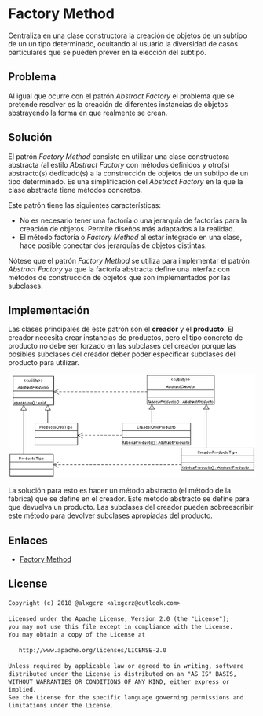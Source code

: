 # Factory Method

Centraliza en una clase constructora la creación de objetos de un subtipo de un un tipo determinado, ocultando al 
usuario la diversidad de casos particulares que se pueden prever en la elección del subtipo.


## Problema

Al igual que ocurre con el patrón *Abstract Factory* el problema que se pretende resolver es la creación de diferentes
instancias de objetos abstrayendo la forma en que realmente se crean.


## Solución

El patrón *Factory Method* consiste en utilizar una clase constructora abstracta (al estilo *Abstract Factory*
con métodos definidos y otro(s) abstracto(s) dedicado(s) a la construcción de objetos de un subtipo de un tipo determinado.
Es una simplificación del *Abstract Factory* en la que la clase abstracta tiene métodos concretos.

Este patrón tiene las siguientes características:
* No es necesario tener una factoría o una jerarquía de factorías para la creación de objetos. Permite diseños más 
adaptados a la realidad. 
* El método factoría o *Factory Method* al estar integrado en una clase, hace posible conectar dos jerarquías 
de objetos distintas. 

Nótese que el patrón *Factory Method* se utiliza para implementar el patrón *Abstract Factory* ya que la
factoría abstracta define una interfaz con métodos de construcción de objetos que son implementados por las subclases.


## Implementación

Las clases principales de este patrón son el **creador** y el **producto**. El creador necesita crear instancias de productos,
pero el tipo concreto de producto no debe ser forzado en las subclases del creador porque las posibles subclases del 
creador deber poder especificar subclases del producto para utilizar.

![Factory Method](example/imgs/Factory_Method.png)

La solución para esto es hacer un método abstracto (el método de la fábrica) que se define en el creador. Este método abstracto
se define para que devuelva un producto. Las subclases del creador pueden sobreescribir este método para devolver subclases 
apropiadas del producto.


## Enlaces
* [Factory Method](https://es.wikipedia.org/wiki/Factory_Method_%28patr%C3%B3n_de_dise%C3%B1o%29)


License
-------
    Copyright (c) 2018 @alxgcrz <alxgcrz@outlook.com>
    
    Licensed under the Apache License, Version 2.0 (the "License");
    you may not use this file except in compliance with the License.
    You may obtain a copy of the License at
    
       http://www.apache.org/licenses/LICENSE-2.0
    
    Unless required by applicable law or agreed to in writing, software
    distributed under the License is distributed on an "AS IS" BASIS,
    WITHOUT WARRANTIES OR CONDITIONS OF ANY KIND, either express or implied.
    See the License for the specific language governing permissions and
    limitations under the License.
